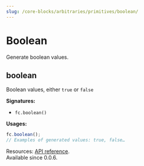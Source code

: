 ```yaml
---
slug: /core-blocks/arbitraries/primitives/boolean/
---
```


# Boolean

Generate boolean values.

## boolean

Boolean values, either `true` or `false`

**Signatures:**

- `fc.boolean()`

**Usages:**

```js
fc.boolean();
// Examples of generated values: true, false…
```

Resources: [API reference](https://fast-check.dev/api-reference/functions/boolean.html).  
Available since 0.0.6.
